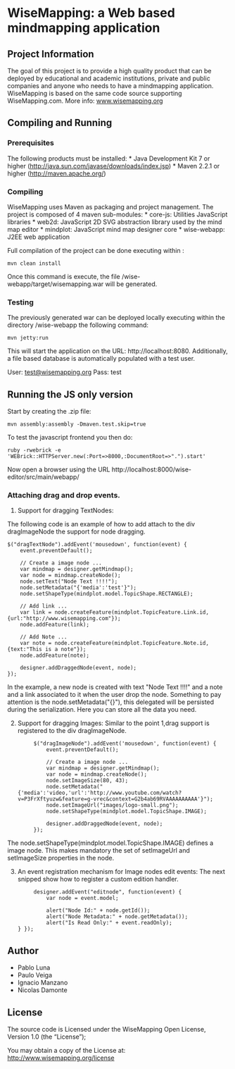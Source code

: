 # WiseMapping: a Web based mindmapping application

## Project Information

The goal of this project is to provide a high quality product that can be deployed by educational and academic institutions, private and public companies and anyone who needs to have a mindmapping application. WiseMapping is based on the same code source supporting WiseMapping.com. More info: www.wisemapping.org

## Compiling and Running

### Prerequisites

The following products must be installed:
    * Java Development Kit 7 or higher (http://java.sun.com/javase/downloads/index.jsp)
    * Maven 2.2.1 or higher (http://maven.apache.org/)

### Compiling

WiseMapping uses Maven as packaging and project management. The project is composed of 4 maven sub-modules:
    * core-js: Utilities JavaScript libraries
    * web2d: JavaScript 2D SVG abstraction library used by the mind map editor
    * mindplot: JavaScript mind map designer core
    * wise-webapp: J2EE web application 

Full compilation of the project can be done executing within <project-dir>:

`mvn clean install`

Once this command is execute, the file <project-dir>/wise-webapp/target/wisemapping.war will be generated.

### Testing

The previously generated war can be deployed locally executing within the directory <project-dir>/wise-webapp the following command:

`mvn jetty:run`

This will start the application on the URL: http://localhost:8080. Additionally, a file based database is automatically populated with a test user.

User: test@wisemapping.org
Pass: test


## Running the JS only version

Start by creating the .zip file: 

`mvn assembly:assembly -Dmaven.test.skip=true`

To test the javascript frontend you then do:

    ruby -rwebrick -e 'WEBrick::HTTPServer.new(:Port=>8000,:DocumentRoot=>".").start'

Now open a browser using the URL http://localhost:8000/wise-editor/src/main/webapp/

### Attaching drag and drop events.

1) Support for dragging TextNodes: 

The following code is an example of how to add attach to the div dragImageNode the support for node dragging. 
 
    $("dragTextNode").addEvent('mousedown', function(event) {
        event.preventDefault();

        // Create a image node ...
        var mindmap = designer.getMindmap();
        var node = mindmap.createNode();
        node.setText("Node Text !!!!");
        node.setMetadata("{'media':'test'}");
        node.setShapeType(mindplot.model.TopicShape.RECTANGLE);

        // Add link ...
        var link = node.createFeature(mindplot.TopicFeature.Link.id, {url:"http://www.wisemapping.com"});
        node.addFeature(link);

        // Add Note ...
        var note = node.createFeature(mindplot.TopicFeature.Note.id, {text:"This is a note"});
        node.addFeature(note);

        designer.addDraggedNode(event, node);
    });

In the example, a new node is created with text "Node Text !!!!" and a note and a link associated to it when the user drop the node. Something to pay attention is the node.setMetadata("{}"), this delegated will be persisted during the serialization. Here you can store all the data you need.

2) Support for dragging Images:  Similar to the point 1,drag support is registered to the div dragImageNode.

            $("dragImageNode").addEvent('mousedown', function(event) {
                event.preventDefault();

                // Create a image node ...
                var mindmap = designer.getMindmap();
                var node = mindmap.createNode();
                node.setImageSize(80, 43);
                node.setMetadata("{'media':'video,'url':'http://www.youtube.com/watch?v=P3FrXftyuzw&feature=g-vrec&context=G2b4ab69RVAAAAAAAAAA'}");
                node.setImageUrl("images/logo-small.png");
                node.setShapeType(mindplot.model.TopicShape.IMAGE);

                designer.addDraggedNode(event, node);
            });

The  node.setShapeType(mindplot.model.TopicShape.IMAGE) defines a image node. This makes mandatory the set of setImageUrl and setImageSize properties in the node. 

3) An event registration mechanism for Image nodes edit events: The next snipped show how to register a custom edition handler. 

            designer.addEvent("editnode", function(event) {
                var node = event.model;

                alert("Node Id:" + node.getId());
                alert("Node Metadata:" + node.getMetadata());
                alert("Is Read Only:" + event.readOnly);
       } });



## Author

   * Pablo Luna
   * Paulo Veiga
   * Ignacio Manzano
   * Nicolas Damonte

## License

The source code is Licensed under the WiseMapping Open License, Version 1.0 (the “License”);

You may obtain a copy of the License at: http://www.wisemapping.org/license
